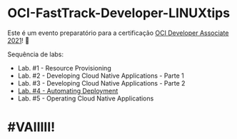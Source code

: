 # OCI-FastTrack-Developer-LINUXtips
Este é um evento preparatório para a certificação [OCI Developer Associate 2021](https://mylearn.oracle.com/learning-path/become-an-oci-developer-associate/35644/102197)! 🚀

Sequência de labs:

- Lab. #1 - Resource Provisioning
- Lab. #2 - Developing Cloud Native Applications - Parte 1
- Lab. #3 - Developing Cloud Native Applications - Parte 2
- [Lab. #4 - Automating Deployment](/Lab.%20%234%20-%20Automating%20Deployment)
- Lab. #5 - Operating Cloud Native Applications

# #VAIIIII!
